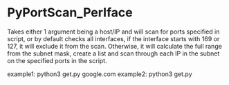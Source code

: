 # PyPortScan_PerIface

Takes either 1 argument being a host/IP and will scan for ports specified in script, or by default checks all interfaces, if the interface starts with 169 or 127, it will exclude it from the scan. Otherwise, it will calculate the full range from the subnet mask, create a list and scan through each IP in the subnet on the specified ports in the script.

example1: python3 get.py google.com
example2: python3 get.py
